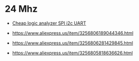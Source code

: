 # 24 Mhz
- [Cheap logic analyzer SPI i2c UART](https://youtu.be/rR5cEFRO9_s)

- https://www.aliexpress.us/item/3256806189044346.html
- https://www.aliexpress.us/item/3256806281429845.html
- https://www.aliexpress.us/item/3256805818636626.html
